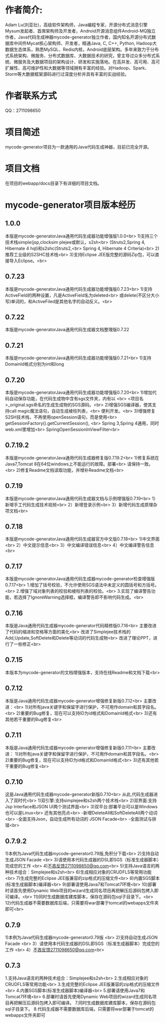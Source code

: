 # 作者简介: 
Adam Lu(刘亚壮)，高级软件架构师，Java编程专家，开源分布式消息引擎Mysum发起者、首席架构师及开发者，Android开源消息组件Android-MQ独立作者，Java代码生成神器mycode-generator独立作者，国内知名开源分布式数据库中间件Mycat核心架构师、开发者，精通Java, C, C++, Python, Hadoop大数据生态体系，熟悉MySQL、Redis内核，Android底层架构。多年来致力于分布式系统架构、微服务、分布式数据库、大数据技术的研究，曾主导过众多分布式系统、微服务及大数据项目的架构设计、研发和实施落地。在高并发、高可用、高可扩展性、高可维护性和大数据等领域拥有丰富的经验。对Hadoop、Spark、Storm等大数据框架源码进行过深度分析并具有丰富的实战经验。

# 作者联系方式
QQ：2711098650

# 项目简述
mycode-generator项目为一款通用的Java代码生成神器，目前已完全开源。

# 项目文档
在项目的webapp/docs目录下有详细的项目文档。

# mycode-generator项目版本经历
## 1.0.0
本版是mycode-generatorJava通用代码生成器功能增强版1.0.0\<br>
1)支持三个技术栈simple(jsp,clocksim	plejee或默认，s2sh\<br>
  (Struts2,Spring 4, Hibernate 4 hql)和s2shc(Struts2,\<br>
  Spring 4, Hibernate 4 Criteria)\<br>
2)推荐工业级的S2SHC技术栈\<br>
3)支持Eclipse JEE版完整的源码Zip包，可以直接导入Eclipse。\<br>

## 0.7.23
本版是mycode-generatorJava通用代码生成器功能增强版0.7.23\<br>
1)支持ActiveField的两种设置，凡是ActiveField名为deleted\<br>
  或delete(不区分大小写)单词的，和ActiveFiled是其他名字的自动反义。\<br>

## 0.7.22
本版是mycode-generatorJava通用代码生成器文档整理版0.7.22

## 0.7.21
本版是mycode-generatorJava通用代码生成器功能增强版0.7.21\<br>
1)支持DomainId格式分别为int和long

## 0.7.20
本版是mycode-generatorJava通用代码生成器功能增强版0.7.20\<br>
1)增加代码自动保存功能，在代码生成物中含有sgs文件夹，内有以 \<br>
  <项目名>_original.sgs命名的生成生成物的SGS源码。\<br>
2)增强SGS编译器，使其支持call magic魔法语句，自动生成棱柱列表，\<br>
    便利开发。\<br>
3)增强修复S2SH技术栈，不再使用openSession语句，而是使用\<br>
  getSessionFactory().getCurrentSession(),  \<br>
  Spring 3,Spring 4通用，同时web.xml里增加\<br>
  SpringOpenSessionInViewFilter\<br>

## 0.7.19.2
本版是mycode-generatorJava通用代码生成器修复版0.7.19.2\<br>
1)修复系统在Java7,Tomcat 8在64位windows上不能运行的故障。部署\<br>
    请保持一致。\<br>
2)修复Readme文档读取功能，并增补Readme文档\<br>

## 0.7.19
本版是mycode-generatorJava通用代码生成器文档与示例增强版0.7.19\<br>
1）新增手工代码生成技术视频\<br>
2）新增登录示例\<br>
3）新增代码生成原理杂项文档\<br>

## 0.7.18
本版是mycode-generatorJava通用代码生成器官方中文版0.7.18\<br>
1)中文界面\<br>
2）中文提示信息\<br>
3）中文编译错误信息\<br>
4）中文编译警告信息\<br>

## 0.7.17
本版是mycode-generatorJava通用代码生成器mycode-generator检查增强版0.7.17\<br>
1.增加了括号校验，不允许使用SGS语法中未定义的圆括号和方括号。\<br>
2.增强了域对象列表的校验和棱柱列表的校验。\<br>
3.实现了编译警告功能，若选择了IgnoreWarning选择框，编译警告即不影响代码生成。\<br>

## 0.7.16
本版是Java通用代码生成器mycode-generator代码精修版0.7.16\<br>
主要改进了代码的缩进和空格等方面的美化\<br>
改进了Simplejee技术栈的Add,Update,SoftDelete和Delete等动词的代码生成物\<br>
改进了理论PPT，进行了一些修正\<br>

## 0.7.15
本版本为mycode-generator的文档增强版本，支持在线Readme和文档下载\<br>

## 0.7.12
本版是Java通用代码生成器mycode-generator增强修复新版0.7.12\<br>
主要改进：\<br>
1)对所有java关键字和保留字进行保护，不可用作domain和其字段名。\<br>
2)重要的Bug修复，现在可以支持ID为id格式和DomainId格式\<br>
3)还有其他若干重要的Bug修复\<br>

## 0.7.11
本版是Java通用代码生成器mycode-generator增强修复新版0.7.11\<br>
主要改进：
1)对所有java关键字和保留字进行保护，不可用作domain和其字段名。\<br>
2)重要的Bug修复，现在可以支持ID为id格式和DomainId格式\<br>
3)还有其他若干重要的Bug修复\<br>

## 0.7.10
这是Java通用代码生成器mycode-generator新版0.7.10\<br>
从此,代码生成器进入了双时代\<br>
1)双引擎:支持simplejee和s2sh两个技术栈\<br>
2)双界面:支持Jsp Interface和JSON UI两个测试界面\<br>
3)双平台:部署平台可以是Windows也可以是Linux\<br>
还有其他亮点\<br>
-新增DeleteAll和SoftDeleteAll两个动词\<br>
-全面支持Json，自动生成所有动词的 JSON Facade\<br>
-全面测试与排错\<br>

## 0.7.9.2
1)本例为Java代码生成器mycode-generator0.79版,免积分下载\<br>
2)支持自动生成JSON Facade \<br>
3)请使用本代码生成器的DSL即SGS（标准生成器脚本）完成您的工作 \<br>
4)不吝反馈2711098650@qq.com\<br>
5)支持Java语言的两种技术组合：Simplejee和s2sh\<br>
6)生成相应对象的CRUDFLS等常用功能\<br>
7)生成完整的Eclipse JEE版兼容的zip格式的压缩文件\<br>
8)内置SGS脚本(标准生成器脚本)编译器\<br>
9)部署请使用Java7和Tomcat7环境\<br>
10)部署时请首先使用Dynamic Web项目的wizard生成同名项目再把解压后源码包拷入即可编译。\<br>
11)同时生成数据库建库脚本，保存在源码包sql子目录下。\<br>
12)代码生成器不需要数据库后端，只需要将war部署于tomcat的webapps文件夹即可\<br>

## 0.7.9
1)本例为Java代码生成器mycode-generator0.79版 \<br>
2)支持自动生成JSON Facade \<br>
3）请使用本代码生成器的DSL即SGS（标准生成器脚本）完成您的工作 \<br>
4）不吝反馈2711098650@qq.com\<br>

## 0.7.3
1.支持Java语言的两种技术组合：Simplejee和s2sh\<br>
2.生成相应对象的CRUDFLS等常用功能\<br>
3.生成完整的Eclipse JEE版兼容的zip格式的压缩文件\<br>
4.内置SGS脚本(标准生成器脚本)编译器\<br>
5.部署请使用Java7和Tomcat7环境\<br>
6.部署时请首先使用Dynamic Web项目的wizard生成同名项目再把解压后源码包拷入即可编译。
7.同时生成数据库建库脚本，保存在源码包sql子目录下。
8.代码生成器不需要数据库后端，只需要将war部署于tomcat的webapps文件夹即可






